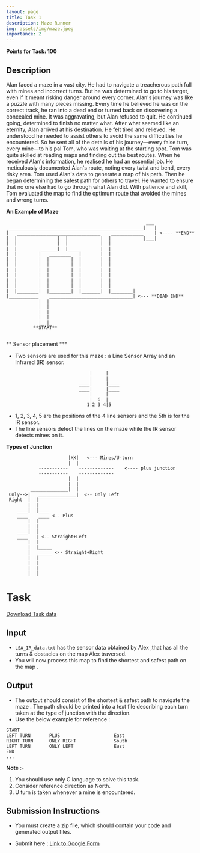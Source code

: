 ```yaml
---
layout: page
title: Task 1
description: Maze Runner
img: assets/img/maze.jpeg
importance: 2
---
```


**Points for Task: 100**

## Description

Alan faced a maze in a vast city. He had to navigate a treacherous path full with mines and incorrect turns. But he was determined to go to his target, even if it meant risking danger around every corner.
Alan's journey was like a puzzle with many pieces missing. Every time he believed he was on the correct track, he ran into a dead end or turned back on discovering a concealed mine. It was aggravating, but Alan refused to quit. He continued going, determined to finish no matter what.
After what seemed like an eternity, Alan arrived at his destination. He felt tired and relieved. He understood he needed to assist others to avoid the same difficulties he encountered. So he sent all of the details of his journey—every false turn, every mine—to his pal Tom, who was waiting at the starting spot.
Tom was quite skilled at reading maps and finding out the best routes. When he received Alan's information, he realised he had an essential job. He meticulously documented Alan's route, noting every twist and bend, every risky area.
Tom used Alan's data to generate a map of his path. Then he began determining the safest path for others to travel. He wanted to ensure that no one else had to go through what Alan did. With patience and skill, Tom evaluated the map to find the optimum route that avoided the mines and wrong turns.


**An Example of Maze**

```
                                                    ___
 __________________________________________________|   |
|   _______________________________    ____________    | <---- **END**
|  |               |  |            |  |            |___|
|  |               |  |            |  |
|  |         ______|  |____        |  |
|  |        |   ________   |       |  |
|  |        |  |        |  |       |  |
|  |        |  |        |  |       |  |
|  |        |  |        |  |       |  |
|  |        |  |        |  |       |  |
|  |        |  |        |  |       |  |
|  |        |  |        |  |       |  |
|  |________|  |________|  |_______|  |________|
|___________    _______________________________| <--- **DEAD END**
            |  |
            |  |
            |  |
            |  |
            |  |
          **START**


```

** Sensor placement ***
- Two sensors are used for this maze : a Line Sensor Array and an Infrared (IR) sensor.

```
                               |     |
                               |     |
                           ____|     |____
                           ____|     |____
                               |     |
                               |  6  |
                              1|2 3 4|5
```

- 1, 2, 3, 4, 5 are the positions of the 4 line sensors and the 5th is for the IR sensor.
- The line sensors detect the lines on the maze while the IR sensor detects mines on it.

**Types of Junction**

```
					   |XX|	  <--- Mines/U-turn
					   |  |
			-----------    -------------    <---- plus junction
			-----------	   -------------		
                       |  |
                       |  |
         ______________|  |
 Only-->|   ______________|  <-- Only Left
 Right  |  |
        |  |
    ____|  |____
    ____    ____ <-- Plus
        |  |
        |  |
    ____|  |
    ____   | <-- Straight+Left
        |  |
        |  |_____
        |   _____ <-- Straight+Right
        |  |
        |  |
        |  |
        |  |

```

# Task

[Download Task data](https://drive.google.com/file/d/1lQB1hIVMLCdLkzNckBj-tAfWj_tsVkLb/view?usp=drive_link)


## Input

- `LSA_IR_data.txt`  has the sensor data obtained by Alex ,that has all the turns & obstacles on the map Alex traversed.
- You will now process this map to find the shortest and safest path on the map .

## Output
- The output should consist of the shortest & safest path to navigate the maze . The path should be printed into a text file describing each turn taken at the type of junction with the direction.
- Use the below example for reference : 
```
START
LEFT TURN       PLUS                    East
RIGHT TURN      ONLY RIGHT              South
LEFT TURN       ONLY LEFT               East
END
...
```

__Note__ :- 
1. You should use only C language to solve this task.
2.  Consider reference direction as North.
3.  U turn is taken whenever a mine is encountered.

## Submission Instructions

- You must create a zip file, which should contain your code and generated output files.

- Submit here : [Link to Google Form](https://docs.google.com/forms/d/e/1FAIpQLSdRxKT2FxImMbvCOjaz35dgR1TDHpwIVYi31AI_b4yyg4SVNw/viewform?usp=sharing)